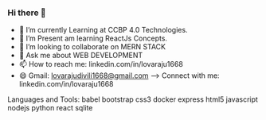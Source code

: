 ### Hi there 👋


- 🔭 I’m currently Learning at CCBP 4.0 Technologies.
- 🌱 I’m Present am  learning ReactJs Concepts.
- 👯 I’m looking to collaborate on MERN STACK
- 💬 Ask me about WEB DEVELOPMENT
- 📫 How to reach me: linkedin.com/in/lovaraju1668
- 😄 Gmail: lovarajudivili1668@gmail.com
-->
Connect with me:
linkedin.com/in/lovaraju1668

Languages and Tools:
babel bootstrap css3 docker express html5 javascript nodejs python react sqlite
